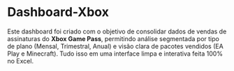 # Dashboard-Xbox
Este dashboard foi criado com o objetivo de consolidar dados de vendas de assinaturas do **Xbox Game Pass**, permitindo análise segmentada por tipo de plano (Mensal, Trimestral, Anual) e visão clara de pacotes vendidos (EA Play e Minecraft).  Tudo isso em uma interface limpa e interativa feita 100% no Excel.
